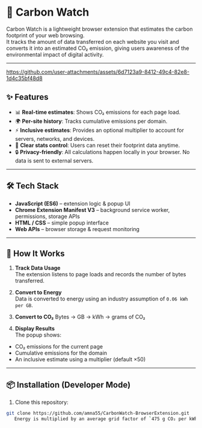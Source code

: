 # 🌱 Carbon Watch

Carbon Watch is a lightweight browser extension that estimates the carbon footprint of your web browsing.  
It tracks the amount of data transferred on each website you visit and converts it into an estimated CO₂ emission, giving users awareness of the environmental impact of digital activity.  

---
https://github.com/user-attachments/assets/6d7123a9-8412-49c4-82e8-1d4c35bf48d8

## ✨ Features

- 📊 **Real-time estimates**: Shows CO₂ emissions for each page load.  
- 🌍 **Per-site history**: Tracks cumulative emissions per domain.  
- ⚡ **Inclusive estimates**: Provides an optional multiplier to account for servers, networks, and devices.  
- 🧹 **Clear stats control**: Users can reset their footprint data anytime.  
- 🔒 **Privacy-friendly**: All calculations happen locally in your browser. No data is sent to external servers.  

---

## 🛠️ Tech Stack

- **JavaScript (ES6)** – extension logic & popup UI  
- **Chrome Extension Manifest V3** – background service worker, permissions, storage APIs  
- **HTML / CSS** – simple popup interface  
- **Web APIs** – browser storage & request monitoring  

---

## 📐 How It Works

1. **Track Data Usage**  
   The extension listens to page loads and records the number of bytes transferred.  

2. **Convert to Energy**  
   Data is converted to energy using an industry assumption of `0.06 kWh per GB`.  

3. **Convert to CO₂**
   Bytes → GB → kWh → grams of CO₂

4. **Display Results**  
The popup shows:
- CO₂ emissions for the current page  
- Cumulative emissions for the domain  
- An inclusive estimate using a multiplier (default ×50)  

---

## 📦 Installation (Developer Mode)

1. Clone this repository:
```bash
git clone https://github.com/amna55/CarbonWatch-BrowserExtension.git
   Energy is multiplied by an average grid factor of `475 g CO₂ per kWh`.

